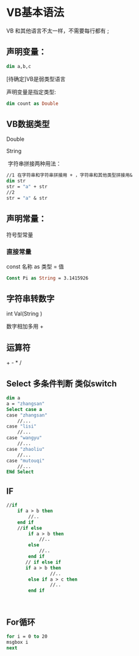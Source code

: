 # VB基本语法

VB 和其他语言不太一样，不需要每行都有 ;

## 声明变量：

```vb
dim a,b,c
```

[待确定]VB是弱类型语言

声明变量是指定类型:

```vb
dim count as Double
```

## VB数据类型

Double 

String

​	字符串拼接两种用法：

```vb
//1	在字符串和字符串拼接用 + ，字符串和其他类型拼接用&
dim str
str = "a" + str 
//2
str = "a" & str
```

## 声明常量：

符号型常量





### 直接常量

const 名称 as 类型 = 值

```vb
Const Pi as String = 3.1415926
```



## 字符串转数字

int Val(String )

数字相加多用 + 



## 运算符

\+ - * / 



## Select 多条件判断 类似switch

```vb
dim a
a = "zhangsan"
Select case a
case "zhangsan"
    //...
case "lisi"
    //...
case "wangyu"
    //...
case "zhaoliu"
    //...
case "mutouqi"
    //...
ENd Select

```



## IF

```vb
//if
    if a > b then 
        //..
    end if
    //if else
        if a > b then 
            //..
        else 
            //..
        end if
       // if else if 
       if a > b then 
                //..
        else if a > c then 
                //..
        end if




```

## For循环

```vb
for i = 0 to 20
msgbox i
next
```

















